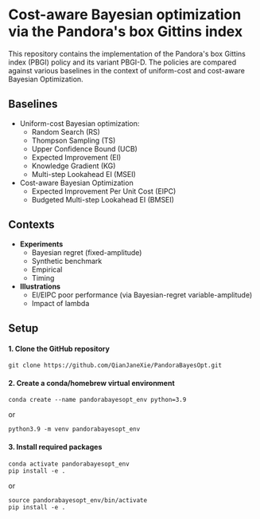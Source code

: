 # Cost-aware Bayesian optimization via the Pandora's box Gittins index
This repository contains the implementation of the Pandora's box Gittins index (PBGI) policy and its variant PBGI-D. The policies are compared against various baselines in the context of uniform-cost and cost-aware Bayesian Optimization.

## Baselines
- Uniform-cost Bayesian optimization:
  - Random Search (RS)
  - Thompson Sampling (TS)
  - Upper Confidence Bound (UCB)
  - Expected Improvement (EI)
  - Knowledge Gradient (KG)
  - Multi-step Lookahead EI (MSEI)
- Cost-aware Bayesian Optimization
  - Expected Improvement Per Unit Cost (EIPC)
  - Budgeted Multi-step Lookahead EI (BMSEI)
 
## Contexts
- **Experiments**
  - Bayesian regret (fixed-amplitude)
  - Synthetic benchmark
  - Empirical
  - Timing
- **Illustrations**
  - EI/EIPC poor performance (via Bayesian-regret variable-amplitude)
  - Impact of lambda

## Setup
#### 1. Clone the GitHub repository
```
git clone https://github.com/QianJaneXie/PandoraBayesOpt.git
```

#### 2. Create a conda/homebrew virtual environment
```
conda create --name pandorabayesopt_env python=3.9
```
or
```
python3.9 -m venv pandorabayesopt_env
```

#### 3. Install required packages
```
conda activate pandorabayesopt_env
pip install -e .
```
or
```
source pandorabayesopt_env/bin/activate
pip install -e .
```
